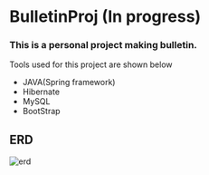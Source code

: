 # BulletinProj (In progress)
### This is a personal project making bulletin.
Tools used for this project are shown below
<ul>
  <li>JAVA(Spring framework)
  <li>Hibernate</li>
  <li>MySQL</li>
  <li>BootStrap</li>
</ul>

## ERD
![erd](./img/erd.jpeg)
